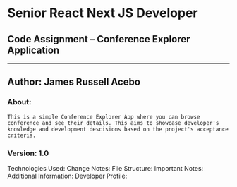 # Senior React Next JS Developer
## Code Assignment – Conference Explorer Application
___________________________________________________________
## Author: James Russell Acebo
### About:
    This is a simple Conference Explorer App where you can browse 
    conference and see their details. This aims to showcase developer's 
    knowledge and development descisions based on the project's acceptance criteria.
### Version: 1.0
Technologies Used:
Change Notes:
File Structure:
Important Notes:
Additional Information:
Developer Profile:

